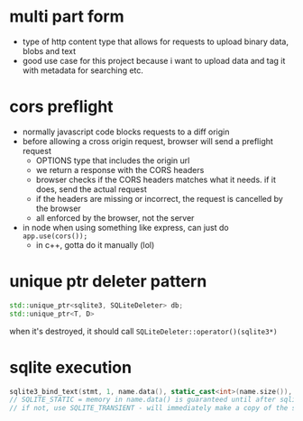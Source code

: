 # multi part form

- type of http content type that allows for requests to upload binary data, blobs and text
- good use case for this project because i want to upload data and tag it with metadata for searching etc.

# cors preflight

- normally javascript code blocks requests to a diff origin
- before allowing a cross origin request, browser will send a preflight request
  - OPTIONS type that includes the origin url
  - we return a response with the CORS headers
  - browser checks if the CORS headers matches what it needs. if it does, send the actual request
  - if the headers are missing or incorrect, the request is cancelled by the browser
  - all enforced by the browser, not the server
- in node when using something like express, can just do `app.use(cors());`
  - in c++, gotta do it manually (lol)

# unique ptr deleter pattern

```cpp
std::unique_ptr<sqlite3, SQLiteDeleter> db;
std::unique_ptr<T, D>
```

when it's destroyed, it should call `SQLiteDeleter::operator()(sqlite3*)`

# sqlite execution

```cpp
sqlite3_bind_text(stmt, 1, name.data(), static_cast<int>(name.size()), SQLITE_STATIC);
// SQLITE_STATIC = memory in name.data() is guaranteed until after sqlite is complete with it
// if not, use SQLITE_TRANSIENT - will immediately make a copy of the string so that it's safe to modify the reference right after the call
```
